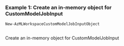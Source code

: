 ### Example 1: Create an in-memory object for CustomModelJobInput
```powershell
New-AzMLWorkspaceCustomModelJobInputObject
```

```output
```

Create an in-memory object for CustomModelJobInput
